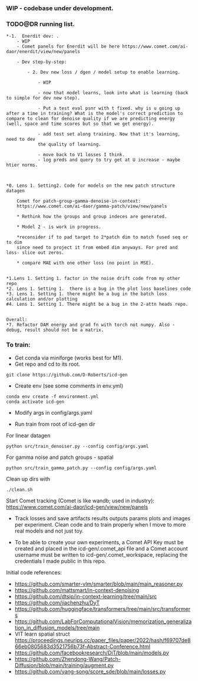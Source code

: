 ### WIP - codebase under development.

### TODO@DR running list.

    *-1.  Enerdit dev: . 
        - WIP
        - Comet panels for Enerdit will be here https://www.comet.com/ai-daor/enerdit/view/new/panels

        - Dev step-by-step:
           
            - 2. Dev new loss / dgen / model setup to enable learning.
            
                - WIP 
        
                - now that model learns, look into what is learning (back to simple for dev new step). 
                
                - Put a test eval psnr with t fixed. why is u going up after a time in training? What is the model's correct prediction to compare to clean for denoise quality if we are predicting energy (well, space and time scores but so that we get energy).

                - add test set along training. Now that it's learning, need to dev
                the quality of learning.

                - move back to V1 losses I think.
                - log preds and query to try get at U increase - maybe htier norms.
                


    *0. Lens 1. Setting2. Code for models on the new patch structure datagen

        Comet for patch-group-gamma-denoise-in-context:
        https://www.comet.com/ai-daor/gamma-patch/view/new/panels

        * Rethink how the groups and group indeces are generated.

        * Model 2 - is work in progress.

        *reconsider if to pad target to 2*patch dim to match fused seq or to dim
        since need to project it from embed dim anyways. For pred and loss- slice out zeros.

        * compare MAE with one other loss (no point in MSE). 
        

    *1.Lens 1. Setting 1. factor in the noise drift code from my other repo 
    *2. Lens 1. Setting 1.  there is a bug in the plot loss baselines code 
    *3. Lens 1. Setting 1. there might be a bug in the batch loss calculation and/or plotting 
    #4. Lens 1. Setting 1. There might be a bug in the 2-attn heads repo.


    Overall:
    *7. Refactor DAM energy and grad fn with torch not numpy. Also - debug, result should not be a matrix.
    
    


### To train:

* Get conda via miniforge (works best for M1).
* Get repo and cd to its root.

```
git clone https://github.com/D-Roberts/icd-gen
```

* Create env (see some comments in env.yml)
```
conda env create -f environment.yml
conda activate icd-gen
```
* Modify args in config/args.yaml 

* Run train from root of icd-gen dir

For linear datagen
```
python src/train_denoiser.py --config config/args.yaml
```
For gamma noise and patch groups - spatial

```
python src/train_gamma_patch.py --config config/args.yaml
```

Clean up dirs with 
```
./clean.sh
```


Start Comet tracking (Comet is like wandb; used in industry):
https://www.comet.com/ai-daor/icd-gen/view/new/panels

* Track losses and save artifacts results outputs params plots and images per experiment. Clean code and to train properly when I move to more real models and not just toy.

* To be able to create your own experiments, a Comet API Key must be created and placed in the icd-gen/.comet_api file and a Comet account username must be written to icd-gen/.comet_workspace, replacing the credentials I made public in this repo.


Initial code references:
* https://github.com/smarter-vlm/smarter/blob/main/main_reasoner.py
* https://github.com/mattsmart/in-context-denoising
* https://github.com/dtsip/in-context-learning/tree/main/src
* https://github.com/jiachenzhu/DyT
* https://github.com/huggingface/transformers/tree/main/src/transformers
* https://github.com/LabForComputationalVision/memorization_generalization_in_diffusion_models/tree/main
* VIT learn spatial struct https://proceedings.neurips.cc/paper_files/paper/2022/hash/f69707de866eb0805683d3521756b73f-Abstract-Conference.html
* https://github.com/facebookresearch/DiT/blob/main/models.py
* https://github.com/Zhendong-Wang/Patch-Diffusion/blob/main/training/augment.py
* https://github.com/yang-song/score_sde/blob/main/losses.py
